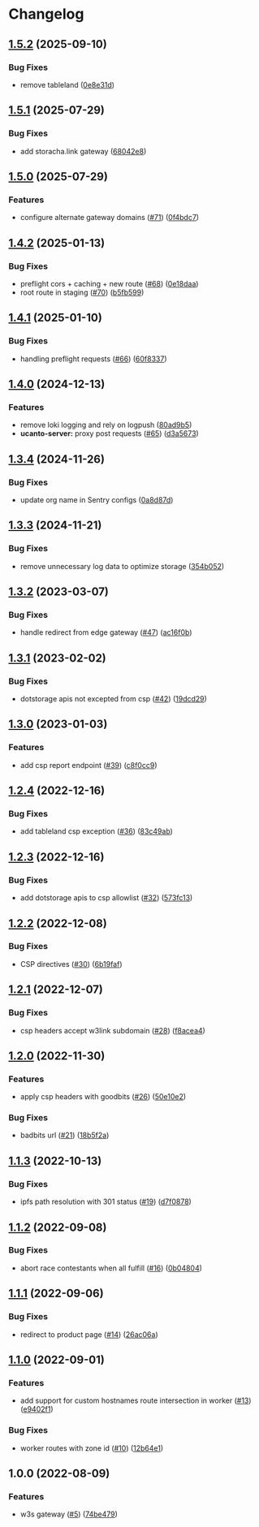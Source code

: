 # Changelog

## [1.5.2](https://github.com/storacha/w3link/compare/w3link-edge-gateway-v1.5.1...w3link-edge-gateway-v1.5.2) (2025-09-10)


### Bug Fixes

* remove tableland ([0e8e31d](https://github.com/storacha/w3link/commit/0e8e31d88338f4378d9f4188fdca766e6382fad4))

## [1.5.1](https://github.com/storacha/w3link/compare/w3link-edge-gateway-v1.5.0...w3link-edge-gateway-v1.5.1) (2025-07-29)


### Bug Fixes

* add storacha.link gateway ([68042e8](https://github.com/storacha/w3link/commit/68042e87d4f19e4c5f3f5b2522cdb0f417a69b3f))

## [1.5.0](https://github.com/storacha/w3link/compare/w3link-edge-gateway-v1.4.2...w3link-edge-gateway-v1.5.0) (2025-07-29)


### Features

* configure alternate gateway domains ([#71](https://github.com/storacha/w3link/issues/71)) ([0f4bdc7](https://github.com/storacha/w3link/commit/0f4bdc75733eec94abfa68fc14c22a2f1adb5ce1))

## [1.4.2](https://github.com/storacha/w3link/compare/w3link-edge-gateway-v1.4.1...w3link-edge-gateway-v1.4.2) (2025-01-13)


### Bug Fixes

* preflight cors + caching + new route ([#68](https://github.com/storacha/w3link/issues/68)) ([0e18daa](https://github.com/storacha/w3link/commit/0e18daa676931e5142794201d3a0aeb647fe30bd))
* root route in staging ([#70](https://github.com/storacha/w3link/issues/70)) ([b5fb599](https://github.com/storacha/w3link/commit/b5fb599ce2013abf0445464bbe65ce88b3066b73))

## [1.4.1](https://github.com/storacha/w3link/compare/w3link-edge-gateway-v1.4.0...w3link-edge-gateway-v1.4.1) (2025-01-10)


### Bug Fixes

* handling preflight requests ([#66](https://github.com/storacha/w3link/issues/66)) ([60f8337](https://github.com/storacha/w3link/commit/60f8337d6d5dc3923d51d7a75495544aafbf771a))

## [1.4.0](https://github.com/storacha/w3link/compare/w3link-edge-gateway-v1.3.4...w3link-edge-gateway-v1.4.0) (2024-12-13)


### Features

* remove loki logging and rely on logpush ([80ad9b5](https://github.com/storacha/w3link/commit/80ad9b59e6bea1c5db03a34fbcbe8efe527e3f71))
* **ucanto-server:** proxy post requests ([#65](https://github.com/storacha/w3link/issues/65)) ([d3a5673](https://github.com/storacha/w3link/commit/d3a567332c5dea445d25d79b6690ba0f806d7ca9))

## [1.3.4](https://github.com/storacha/w3link/compare/w3link-edge-gateway-v1.3.3...w3link-edge-gateway-v1.3.4) (2024-11-26)


### Bug Fixes

* update org name in Sentry configs ([0a8d87d](https://github.com/storacha/w3link/commit/0a8d87db852ad2e7f4175f888e07adf89461cadb))

## [1.3.3](https://github.com/storacha/w3link/compare/w3link-edge-gateway-v1.3.2...w3link-edge-gateway-v1.3.3) (2024-11-21)


### Bug Fixes

* remove unnecessary log data to optimize storage ([354b052](https://github.com/storacha/w3link/commit/354b052c628e30d2b2f7b525797626f772b9da9d))

## [1.3.2](https://github.com/web3-storage/w3link/compare/w3link-edge-gateway-v1.3.1...w3link-edge-gateway-v1.3.2) (2023-03-07)


### Bug Fixes

* handle redirect from edge gateway ([#47](https://github.com/web3-storage/w3link/issues/47)) ([ac16f0b](https://github.com/web3-storage/w3link/commit/ac16f0b8ee1a05d6e801d9d2897285d8012c57ff))

## [1.3.1](https://github.com/web3-storage/w3link/compare/w3link-edge-gateway-v1.3.0...w3link-edge-gateway-v1.3.1) (2023-02-02)


### Bug Fixes

* dotstorage apis not excepted from csp ([#42](https://github.com/web3-storage/w3link/issues/42)) ([19dcd29](https://github.com/web3-storage/w3link/commit/19dcd29e81e70a9facef5dd96c59fb069cdccaa0))

## [1.3.0](https://github.com/web3-storage/w3link/compare/w3link-edge-gateway-v1.2.4...w3link-edge-gateway-v1.3.0) (2023-01-03)


### Features

* add csp report endpoint ([#39](https://github.com/web3-storage/w3link/issues/39)) ([c8f0cc9](https://github.com/web3-storage/w3link/commit/c8f0cc9b76768b0f63350c24f81fa7cb0383b3f6))

## [1.2.4](https://github.com/web3-storage/w3link/compare/w3link-edge-gateway-v1.2.3...w3link-edge-gateway-v1.2.4) (2022-12-16)


### Bug Fixes

* add tableland csp exception ([#36](https://github.com/web3-storage/w3link/issues/36)) ([83c49ab](https://github.com/web3-storage/w3link/commit/83c49abc710142a90d552dadcfc0d1027a9e0f17))

## [1.2.3](https://github.com/web3-storage/w3link/compare/w3link-edge-gateway-v1.2.2...w3link-edge-gateway-v1.2.3) (2022-12-16)


### Bug Fixes

* add dotstorage apis to csp allowlist ([#32](https://github.com/web3-storage/w3link/issues/32)) ([573fc13](https://github.com/web3-storage/w3link/commit/573fc13ac982e11594853928192be5ac973c9702))

## [1.2.2](https://github.com/web3-storage/w3link/compare/w3link-edge-gateway-v1.2.1...w3link-edge-gateway-v1.2.2) (2022-12-08)


### Bug Fixes

* CSP directives ([#30](https://github.com/web3-storage/w3link/issues/30)) ([6b19faf](https://github.com/web3-storage/w3link/commit/6b19fafed69b7687585d41fd8613258ce307821b))

## [1.2.1](https://github.com/web3-storage/w3link/compare/w3link-edge-gateway-v1.2.0...w3link-edge-gateway-v1.2.1) (2022-12-07)


### Bug Fixes

* csp headers accept w3link subdomain ([#28](https://github.com/web3-storage/w3link/issues/28)) ([f8acea4](https://github.com/web3-storage/w3link/commit/f8acea4aac272dff2707b96af0cd01c63adde59f))

## [1.2.0](https://github.com/web3-storage/w3link/compare/w3link-edge-gateway-v1.1.3...w3link-edge-gateway-v1.2.0) (2022-11-30)


### Features

* apply csp headers with goodbits ([#26](https://github.com/web3-storage/w3link/issues/26)) ([50e10e2](https://github.com/web3-storage/w3link/commit/50e10e20bfa087bcdd505f1380d12f776506082d))


### Bug Fixes

* badbits url ([#21](https://github.com/web3-storage/w3link/issues/21)) ([18b5f2a](https://github.com/web3-storage/w3link/commit/18b5f2a8d1889057b620545ecbc9e44226e1b894))

## [1.1.3](https://github.com/web3-storage/w3link/compare/w3link-edge-gateway-v1.1.2...w3link-edge-gateway-v1.1.3) (2022-10-13)


### Bug Fixes

* ipfs path resolution with 301 status ([#19](https://github.com/web3-storage/w3link/issues/19)) ([d7f0878](https://github.com/web3-storage/w3link/commit/d7f0878f59ae35be909855bf825ce387db895d1e))

## [1.1.2](https://github.com/web3-storage/w3link/compare/w3link-edge-gateway-v1.1.1...w3link-edge-gateway-v1.1.2) (2022-09-08)


### Bug Fixes

* abort race contestants when all fulfill ([#16](https://github.com/web3-storage/w3link/issues/16)) ([0b04804](https://github.com/web3-storage/w3link/commit/0b0480493b0955ea727b48443b99a07d2b5f9eba))

## [1.1.1](https://github.com/web3-storage/w3link/compare/w3link-edge-gateway-v1.1.0...w3link-edge-gateway-v1.1.1) (2022-09-06)


### Bug Fixes

* redirect to product page ([#14](https://github.com/web3-storage/w3link/issues/14)) ([26ac06a](https://github.com/web3-storage/w3link/commit/26ac06a43fff6bac3596b7b0f6ff2f85e7c75f5d))

## [1.1.0](https://github.com/web3-storage/w3link/compare/w3link-edge-gateway-v1.0.0...w3link-edge-gateway-v1.1.0) (2022-09-01)


### Features

* add support for custom hostnames route intersection in worker ([#13](https://github.com/web3-storage/w3link/issues/13)) ([e9402f1](https://github.com/web3-storage/w3link/commit/e9402f147d8f127429450fb7db51cc24b02484bc))


### Bug Fixes

* worker routes with zone id ([#10](https://github.com/web3-storage/w3link/issues/10)) ([12b64e1](https://github.com/web3-storage/w3link/commit/12b64e17e90ce7353737e4407270d5e4de37cc26))

## 1.0.0 (2022-08-09)


### Features

* w3s gateway ([#5](https://github.com/web3-storage/w3link/issues/5)) ([74be479](https://github.com/web3-storage/w3link/commit/74be479bc8ca012b18bcb542842dfd675cc00022))
